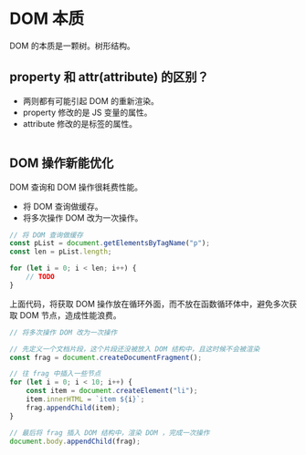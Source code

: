 # DOM 本质

DOM 的本质是一颗树。树形结构。

## property 和 attr(attribute) 的区别？

- 两则都有可能引起 DOM 的重新渲染。
- property 修改的是 JS 变量的属性。
- attribute 修改的是标签的属性。

```javascript

```

## DOM 操作新能优化

DOM 查询和 DOM 操作很耗费性能。

- 将 DOM 查询做缓存。
- 将多次操作 DOM 改为一次操作。

```javascript
// 将 DOM 查询做缓存
const pList = document.getElementsByTagName("p");
const len = pList.length;

for (let i = 0; i < len; i++) {
    // TODO
}

```

上面代码，将获取 DOM 操作放在循环外面，而不放在函数循环体中，避免多次获取 DOM 节点，造成性能浪费。

```javascript
// 将多次操作 DOM 改为一次操作

// 先定义一个文档片段，这个片段还没被放入 DOM 结构中，且这时候不会被渲染
const frag = document.createDocumentFragment();

// 往 frag 中插入一些节点
for (let i = 0; i < 10; i++) {
    const item = document.createElement("li");
    item.innerHTML = `item ${i}`;
    frag.appendChild(item);
}

// 最后将 frag 插入 DOM 结构中，渲染 DOM ，完成一次操作
document.body.appendChild(frag);
```
